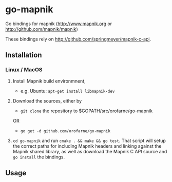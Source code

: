 go-mapnik
=========

Go bindings for mapnik (http://www.mapnik.org or
http://github.com/mapnik/mapnik)

These bindings rely on http://github.com/springmeyer/mapnik-c-api.

Installation
-----------

### Linux / MacOS

1. Install Mapnik build environmnent,
	- e.g. Ubuntu: `apt-get install libmapnik-dev`
2. Download the sources, either by
    - `git clone` the repository to $GOPATH/src/orofarne/go-mapnik

	OR

    - `go get -d github.com/orofarne/go-mapnik`
3. `cd go-mapnik` and run `cmake . && make && go test`.
   That script will setup the correct paths for including Mapnik headers and
   linking against the Mapnik shared library, as well as download the Mapnik C
   API source and `go install` the bindings.

Usage
-----


